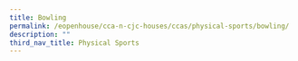 ```yaml
---
title: Bowling
permalink: /eopenhouse/cca-n-cjc-houses/ccas/physical-sports/bowling/
description: ""
third_nav_title: Physical Sports
---
```

